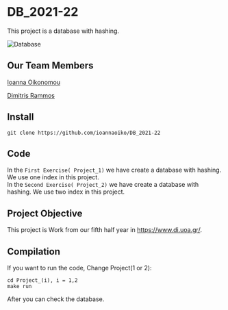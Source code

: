 # DB_2021-22
This project is a database with hashing.

![Database](https://miro.medium.com/max/750/0*rwqI3XKmDZgsVuxr.jpg)

## Our Team Members
[Ioanna Oikonomou](https://github.com/ioannaoiko)

[Dimitris Rammos](https://github.com/DimitrisRammos)

## Install
```
git clone https://github.com/ioannaoiko/DB_2021-22
```
## Code
In the `First Exercise( Project_1)` we have create a database with hashing. We use one index in this project.<br>
In the `Second Exercise( Project_2)` we have create a database with hashing. We use two index in this project.



## Project Objective
This project is Work from our fifth half year in https://www.di.uoa.gr/.


## Compilation
If you want to run the code, Change Project(1 or 2):
```
cd Project_(i), i = 1,2
make run
```
After you can check the database.
